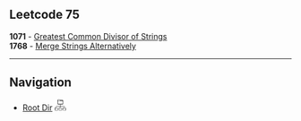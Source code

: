 ## Leetcode 75

<b>1071</b> - [Greatest Common Divisor of Strings](Easy/GCD_STR.md) <br>
<b>1768</b> - [Merge Strings Alternatively](Easy/Merge_Str_Alternative.md)

****
## Navigation

- [Root Dir](Index.md) <img src="../../Assets/root.png" alt="Root Dir Folder" style="width:20px;height:20px;">


